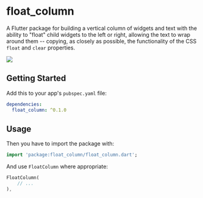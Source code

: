 # float_column

A Flutter package for building a vertical column of widgets and text with the ability to "float" child widgets to the left or right, allowing the text to wrap around them -- copying, as closely as possible, the functionality of the CSS `float` and `clear` properties.

![](https://raw.githubusercontent.com/ronjb/float_column/master/example/FloatColumnLTR.gif)

## Getting Started

Add this to your app's `pubspec.yaml` file:

```yaml
dependencies:
  float_column: ^0.1.0
```

## Usage

Then you have to import the package with:

```dart
import 'package:float_column/float_column.dart';
```

And use `FloatColumn` where appropriate:

```dart
FloatColumn(
    // ...
),
```
